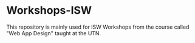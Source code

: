 # Workshops-ISW

This repository is mainly used for ISW Workshops from the course called "Web App Design" taught at the UTN.

